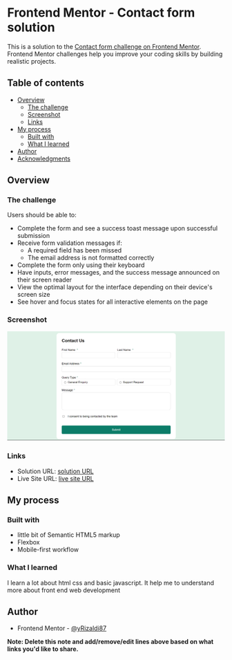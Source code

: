 # Frontend Mentor - Contact form solution

This is a solution to the [Contact form challenge on Frontend Mentor](https://www.frontendmentor.io/challenges/contact-form--G-hYlqKJj). Frontend Mentor challenges help you improve your coding skills by building realistic projects.

## Table of contents

- [Overview](#overview)
  - [The challenge](#the-challenge)
  - [Screenshot](#screenshot)
  - [Links](#links)
- [My process](#my-process)
  - [Built with](#built-with)
  - [What I learned](#what-i-learned)
- [Author](#author)
- [Acknowledgments](#acknowledgments)

## Overview

### The challenge

Users should be able to:

- Complete the form and see a success toast message upon successful submission
- Receive form validation messages if:
  - A required field has been missed
  - The email address is not formatted correctly
- Complete the form only using their keyboard
- Have inputs, error messages, and the success message announced on their screen reader
- View the optimal layout for the interface depending on their device's screen size
- See hover and focus states for all interactive elements on the page

### Screenshot

![](./screenshot.png)

### Links

- Solution URL: [solution URL](https://github.com/Rizaldi87/CONTACT-FORM-MAIN-SOLUTION-USING-CSS-FLEXBOX-AND-VANILLA-JAVASCRIPT)
- Live Site URL: [live site URL](https://rizaldi87.github.io/CONTACT-FORM-MAIN-SOLUTION-USING-CSS-FLEXBOX-AND-VANILLA-JAVASCRIPT/)

## My process

### Built with

- little bit of Semantic HTML5 markup
- Flexbox
- Mobile-first workflow

### What I learned

I learn a lot about html css and basic javascript. It help me to understand more about front end web development

## Author

- Frontend Mentor - [@yRizaldi87](https://www.frontendmentor.io/profile/Rizaldi87)

**Note: Delete this note and add/remove/edit lines above based on what links you'd like to share.**

